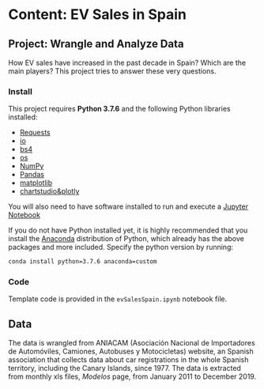 # Content:  EV Sales in Spain
## Project: Wrangle and Analyze Data

How EV sales have increased in the past decade in Spain? Which are the main players? This project tries to answer these very questions.

### Install

This project requires **Python 3.7.6** and the following Python libraries installed:

- [Requests](https://www.pythonforbeginners.com/requests/using-requests-in-python)
- [io](https://docs.python.org/2/library/io.html)
- [bs4](https://www.crummy.com/software/BeautifulSoup/bs4/doc/)
- [os](https://docs.python.org/2/library/os.html)
- [NumPy](http://www.numpy.org/)
- [Pandas](http://pandas.pydata.org)
- [matplotlib](http://matplotlib.org/)
- [chartstudio&plotly](https://plotly.com/chart-studio/)


You will also need to have software installed to run and execute a [Jupyter Notebook](http://ipython.org/notebook.html)

If you do not have Python installed yet, it is highly recommended that you install the [Anaconda](https://repo.anaconda.com/archive/) distribution of Python, which already has the above packages and more included. Specify the python version by running:

```bash
conda install python=3.7.6 anaconda=custom
```

### Code

Template code is provided in the `evSalesSpain.ipynb` notebook file.


## Data

The data is wrangled from ANIACAM (Asociación Nacional de Importadores de Automóviles, Camiones, Autobuses y Motocicletas) website, an Spanish association that collects data about car registrations in the whole Spanish territory, including the Canary Islands, since 1977. The data is extracted from monthly xls files, *Modelos* page, from January 2011 to December 2019.
